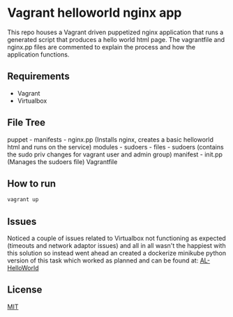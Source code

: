 # Vagrant helloworld nginx app

This repo houses a Vagrant driven puppetized nginx application that runs a generated script that produces a hello world html page. The vagrantfile and nginx.pp files are commented to explain the process and how the application functions.

## Requirements
- Vagrant
- Virtualbox

## File Tree
puppet -
    manifests -
        nginx.pp (Installs nginx, creates a basic helloworld html and runs on the service)
    modules -
        sudoers -
            files -
                sudoers (contains the sudo priv changes for vagrant user and admin group)
            manifest -
                init.pp (Manages the sudoers file)
Vagrantfile

## How to run
```bash
vagrant up
```

## Issues
Noticed a couple of issues related to Virtualbox not functioning as expected (timeouts and network adaptor issues) and all in all wasn't the happiest with this solution so instead went ahead an created a dockerize minikube python version of this task which worked as planned and can be found at: [AL-HelloWorld](https://github.com/leeclench/al-helloworld)

## License
[MIT](https://choosealicense.com/licenses/mit/)
